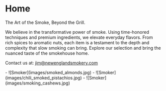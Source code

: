 # Home

The Art of the Smoke, Beyond the Grill.

We believe in the transformative power of smoke. Using time-honored techniques and premium ingredients, we elevate everyday flavors. From rich spices to aromatic nuts, each item is a testament to the depth and complexity that slow smoking can bring. Explore our selection and bring the nuanced taste of the smokehouse home.

Contact us at: [jim@newenglandsmokery.com](mailto:jim@newenglandsmokery.com)
<!-- markdownlint-disable MD033 -->
<div class="grid cards" markdown>
- ![Smoker](images/smoked_almonds.jpg)
- ![Smoker](images/chili_smoked_pistachios.jpg)
- ![Smoker](images/smoking_cashews.jpg)
</div>
<!-- markdownlint-enable MD033 -->
